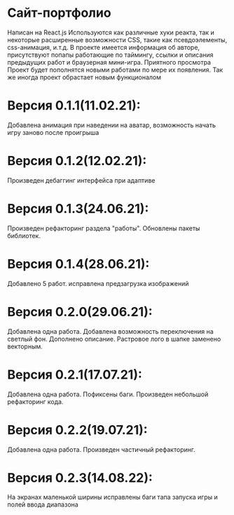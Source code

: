 # Сайт-портфолио
Написан на React.js
Используются как различные хуки реакта, так и некоторые расширенные возможности CSS, такие как псевдоэлементы, css-анимация, и.т.д.
В проекте имеется информация об авторе, присутствуют попапы работающие по таймингу, ссылки и описания предыдущих работ и браузерная мини-игра.
Приятного просмотра
Проект будет пополнятся новыми работами по мере их появления.
Так же иногда проект обрастает новым функционалом
# Версия 0.1.1(11.02.21):
Добавлена анимация при наведении на аватар, возможность начать игру заново после проигрыша
# Версия 0.1.2(12.02.21):
Произведен дебаггинг интерфейса при адаптиве
# Версия 0.1.3(24.06.21):
Произведен рефакторинг раздела "работы". Обновлены пакеты библиотек.
# Версия 0.1.4(28.06.21):
Добавлено 5 работ. исправлена предзагрузка изображений
# Версия 0.2.0(29.06.21):
Добавлена одна работа. Добавлена возможность переключения на светлый фон. Дополнено описание. Растровое лого в шапке заменено векторным.
# Версия 0.2.1(17.07.21):
Добавлена одна работа. Пофиксены баги. Произведен небольшой рефакторинг кода.
# Версия 0.2.2(19.07.21):
Добавлена одна работа. Произведен частичный рефакторинг.
# Версия 0.2.3(14.08.22):
На экранах маленькой ширины исправлены баги тапа запуска игры и полей ввода диапазона
